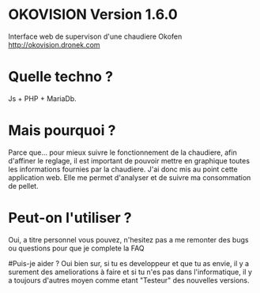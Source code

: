 # OKOVISION Version 1.6.0
Interface web de supervison d'une chaudiere Okofen
http://okovision.dronek.com

# Quelle techno ?
Js + PHP + MariaDb.

# Mais pourquoi ?
Parce que...
pour mieux suivre le fonctionnement de la chaudiere, afin d'affiner le reglage, il est important de pouvoir
mettre en graphique toutes les informations fournies par la chaudiere.
J'ai donc mis au point cette application web. Elle me permet d'analyser et de suivre ma consommation de pellet.

# Peut-on l'utiliser ?
Oui, a titre personnel vous pouvez, n'hesitez pas a me remonter des bugs ou questions pour que je complete la FAQ

#Puis-je aider ?
Oui bien sur, si tu es developpeur et que tu as envie, il y a surement des ameliorations à faire
et si tu n'es pas dans l'informatique, il y a toujours d'autres moyen comme etant "Testeur" des nouvelles versions.

